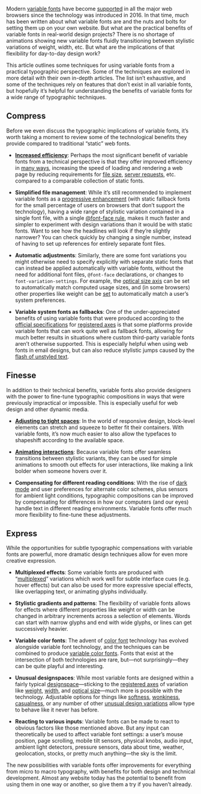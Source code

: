 Modern [variable fonts](/glossary/variable_fonts) have become [supported](https://v-fonts.com/support) in all the major web browsers since the technology was introduced in 2016. In that time, much has been written about what variable fonts are and the nuts and bolts for setting them up on your own website. But what are the practical benefits of variable fonts in real-world design projects? There is no shortage of animations showing new variable fonts fluidly transitioning between stylistic variations of weight, width, etc. But what are the implications of that flexibility for day-to-day design work?

This article outlines some techniques for using variable fonts from a practical typographic perspective. Some of the techniques are explored in more detail with their own in-depth articles. The list isn’t exhaustive, and some of the techniques rely on features that don’t exist in all variable fonts, but hopefully it’s helpful for understanding the benefits of variable fonts for a wide range of typographic techniques.

## Compress

Before we even discuss the typographic implications of variable fonts, it’s worth taking a moment to review some of the technological benefits they provide compared to traditional “static” web fonts.

- **[Increased efficiency](/lesson/web_font_comparisons_variable_vs_static)**: Perhaps the most significant benefit of variable fonts from a technical perspective is that they offer improved efficiency in [many ways](/lesson/factors_that_influence_the_efficiency_of_variable_web_fonts), increasing the speed of loading and rendering a web page by reducing requirements for [file size](/glossary/file_size), [server requests](https://gigapress.net/reduce-http-requests/), etc. compared to a comparable collection of static fonts.

- **Simplified file management**: While it’s still recommended to implement variable fonts as a [progressive enhancement](https://en.wikipedia.org/wiki/Progressive_enhancement) (with static fallback fonts for the small percentage of users on browsers that don’t support the technology), having a wide range of stylistic variation contained in a single font file, with a single [@font-face rule](https://css-tricks.com/snippets/css/using-font-face-in-css/), makes it much faster and simpler to experiment with design variations than it would be with static fonts. Want to see how the headlines will look if they’re slightly narrower? You can check quickly by changing a single number, instead of having to set up references for entirely separate font files.

- **Automatic adjustments**: Similarly, there are some font variations you might otherwise need to specify explicitly with separate static fonts that can instead be applied automatically with variable fonts, without the need for additional font files, `@font-face` declarations, or changes to `font-variation-settings`. For example, the [optical size axis](/glossary/optical_size_axis) can be set to automatically match computed usage sizes, and (in some browsers) other properties like weight can be [set](https://www.w3.org/WAI/GL/mobile-a11y-tf/wiki/Specifying_a_system_font_in_web_content_to_support_platform_text_resize_without_browser_or_platform_assistive_technology_zoom.) to automatically match a user’s system preferences.

- **Variable system fonts as fallbacks**: One of the under-appreciated benefits of using variable fonts that were produced according to the [official specifications](https://docs.microsoft.com/en-us/typography/opentype/spec/dvaraxisreg) for [registered axes](/glossary/axis_in_variable_fonts) is that some platforms provide variable fonts that can work quite well as fallback fonts, allowing for much better results in situations where custom third-party variable fonts aren’t otherwise supported. This is especially helpful when using web fonts in email designs, but can also reduce stylistic jumps caused by the [flash of unstyled text](/glossary/fout).

## Finesse

In addition to their technical benefits, variable fonts also provide designers with the power to fine-tune typographic compositions in ways that were previously impractical or impossible. This is especially useful for web design and other dynamic media.

- **[Adjusting to tight spaces](/lesson/optimizing_typographic_space_with_variable_fonts)**: In the world of responsive design, block-level elements can stretch and squeeze to better fit their containers. With variable fonts, it’s now much easier to also allow the typefaces to shapeshift according to the available space.

- **[Animating interactions](/lesson/interactive_animations_with_variable_fonts)**: Because variable fonts offer seamless transitions between stylistic variants, they can be used for simple animations to smooth out effects for user interactions, like making a link bolder when someone hovers over it.

- **Compensating for different reading conditions**: With the rise of [dark mode](https://en.wikipedia.org/wiki/Light-on-dark_color_scheme) and user preferences for alternate color schemes, plus sensors for ambient light conditions, typographic compositions can be improved by compensating for differences in how our computers (and our eyes) handle text in different reading environments. Variable fonts offer much more flexibility to fine-tune these adjustments.

## Express

While the opportunities for subtle typographic compensations with variable fonts are powerful, more dramatic design techniques allow for even more creative expression.

- **Multiplexed effects**: Some variable fonts are produced with “[multiplexed](/glossary/multiplexed_duplexed_uniwidth)” variations which work well for subtle interface cues (e.g. hover effects) but can also be used for more expressive special effects, like overlapping text, or animating glyphs individually.

- **Stylistic gradients and patterns**: The flexibility of variable fonts allows for effects where different properties like weight or width can be changed in arbitrary increments across a selection of elements. Words can start with narrow glyphs and end with wide glyphs, or lines can get successively heavier.

- **Variable color fonts**: The advent of [color font](https://material.io/blog/color-fonts-are-here) technology has evolved alongside variable font technology, and the techniques can be combined to produce [variable color fonts](https://v-fonts.com/tags/C20). Fonts that exist at the intersection of both technologies are rare, but—not surprisingly—they can be quite playful and interesting.

- **Unusual designspaces**: While most variable fonts are designed within a fairly typical [designspace](https://superpolator.com/designspace.html)—sticking to the [registered axes](/glossary/axis_in_variable_fonts) of variation like [weight](/glossary/weight_axis), [width](/glossary/width_axis), and [optical size](/glossary/optical_size_axis)—much more is possible with the technology. Adjustable options for things like [softness](/glossary/softness_axis), [wonkiness](/glossary/wonky_axis), [casualness](/glossary/casual_axis), or any number of other [unusual design variations](https://v-fonts.com/tags/C5) allow type to behave like it never has before.

- **Reacting to various inputs**: Variable fonts can be made to react to obvious factors like those mentioned above. But any input can theoretically be used to affect variable font settings: a user’s mouse position, page scrolling, mobile tilt sensors, physical knobs, audio input, ambient light detectors, pressure sensors, data about time, weather, geolocation, stocks, or pretty much anything—the sky is the limit.

The new possibilities with variable fonts offer improvements for everything from micro to macro typography, with benefits for both design and technical development. Almost any website today has the potential to benefit from using them in one way or another, so give them a try if you haven’t already.
